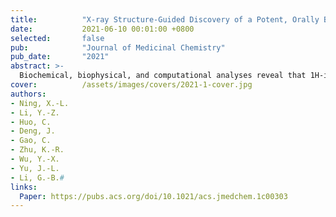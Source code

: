 ```yaml
---
title:          "X-ray Structure-Guided Discovery of a Potent, Orally Bioavailable, Dual Human Indoleamine/Tryptophan 2,3-Dioxygenase (hIDO/hTDO) Inhibitor That Shows Activity in a Mouse Model of Parkinson's Disease."
date:           2021-06-10 00:01:00 +0800
selected:       false
pub:            "Journal of Medicinal Chemistry"
pub_date:       "2021"
abstract: >-
  Biochemical, biophysical, and computational analyses reveal that 1H-indazole-4-amines inhibit both hIDO1 and hTDO by a mechanism involving direct coordination with the heme ferrous and ferric states, and likely has specific anti-PD mechanisms.
cover:          /assets/images/covers/2021-1-cover.jpg
authors:
- Ning, X.-L.
- Li, Y.-Z.
- Huo, C.
- Deng, J.
- Gao, C.
- Zhu, K.-R.
- Wu, Y.-X.
- Yu, J.-L.
- Li, G.-B.#
links:
  Paper: https://pubs.acs.org/doi/10.1021/acs.jmedchem.1c00303
---
```

